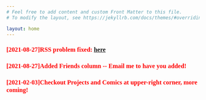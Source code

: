 ```yaml
---
# Feel free to add content and custom Front Matter to this file.
# To modify the layout, see https://jekyllrb.com/docs/themes/#overriding-theme-defaults

layout: home
---
```


<h3 style="color:red; font-family:consolas;">[2021-08-27]RSS problem fixed: <a href="https://www.ustcpetergu.com/MyBlog/feed.xml">here</a>  </h3>
<h3 style="color:red; font-family:consolas;">[2021-08-27]Added Friends column -- Email me to have you added! </h3>
<h3 style="color:red; font-family:consolas;">[2021-02-03]Checkout Projects and Comics at upper-right corner, more coming! </h3>
